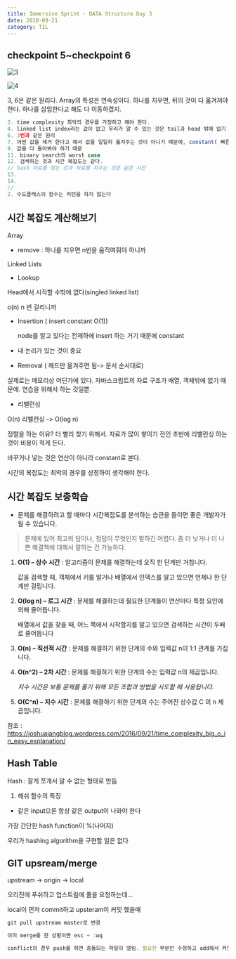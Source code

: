 ```yaml
---
title: Immersive Sprint - DATA Structure Day 3
date: 2018-09-21
category: TIL
---
```


## checkpoint 5~checkpoint 6

![3](https://ws4.sinaimg.cn/large/006tNbRwgy1fvloh4ncf4j30hb0auq3p.jpg)

![4](https://ws1.sinaimg.cn/large/006tNbRwgy1fvloh4bvxdj30hj0atmxw.jpg)

3, 6은 같은 원리다. Array의 특성은 연속성이다. 하나를 지우면, 뒤의 것이 다 옮겨져야 한다. 하나를 삽입한다고 해도 다 이동하겠지.

```javascript
2. time complexity 최악의 경우를 가정하고 해야 한다.
4. linked list index라는 값이 없고 우리가 알 수 있는 것은 tail과 head 밖에 없기 때문에 Linear
6. 3번과 같은 원리
7. 어떤 값을 제거 한다고 해서 값을 일일히 옮겨주는 것이 아니기 때문에, constant( 빠른 계산들은 constant 라고 보면 된다.)
9. 값을 다 돌아봐야 하기 때문
11. binary search의 worst case
12. 검색하는 것과 시간 복잡도는 같다.
// hash 자료를 찾는 것과 자료를 지우는 것은 같은 시간
13.
14.
//
2. 수도클래스의 함수는 리턴을 하지 않는다
```

## 시간 복잡도 계산해보기

Array

- remove : 하나를 지우면 n번을 움직여줘야 하니까

Linked Lists

- Lookup

Head에서 시작할 수밖에 없다(singled linked list)

o(n) n 번 걸리니까

- Insertion ( insert constant O(1))

  node를 알고 있다는 전제하에 insert 하는 거기 때문에 constant

- 내 논리가 있는 것이 중요
- Removal ( 헤드만 옮겨주면 됨-> 문서 순서대로)

실제로는 메모리상 어딘가에 있다. 자바스크립트의 자료 구조가 배열, 객체밖에 없기 때문에. 연습을 위해서 하는 것일뿐.

- 리밸런싱

O(n) 리밸런싱 -> O(log n)

정렬을 하는 이유? 더 빨리 찾기 위해서. 자료가 많이 쌓이기 전인 초반에 리밸런싱 하는 것이 비용이 적게 든다.

바꾸거나 넣는 것은 연산이 아니라 constant로 본다.

시간의 복잡도는 최악의 경우를 상정하여 생각해야 한다.

## 시간 복잡도 보충학습

- 문제를 해결하려고 할 때마다 시간복잡도를 분석하는 습관을 들이면 좋은 개발자가 될 수 있습니다.

> 문제에 있어 최고의 답이나, 정답이 무엇인지 말하긴 어렵다. 좀 더 낫거나 더 나쁜 해결책에 대해서 말하는 건 가능하다.

1. **O(1) – 상수 시간** : 알고리즘이 문제를 해결하는데 오직 한 단계만 거칩니다.

   값을 검색할 때, 객체에서 키를 알거나 배열에서 인덱스를 알고 있으면 언제나 한 단계만 걸립니다.

2. **O(log n) – 로그 시간** : 문제를 해결하는데 필요한 단계들이 연산마다 특정 요인에 의해 줄어듭니다.

   배열에서 값을 찾을 때, 어느 쪽에서 시작할지를 알고 있으면 검색하는 시간이 두배로 줄어듭니다

3. **O(n) – 직선적 시간** : 문제를 해결하기 위한 단계의 수와 입력값 n이 1:1 관계를 가집니다.

4. **O(n^2) – 2차 시간** : 문제를 해결하기 위한 단계의 수는 입력값 n의 제곱입니다.

   _지수 시간은 보통 문제를 풀기 위해 모든 조합과 방법을 시도할 때 사용됩니다._

5. **O(C^n) – 지수 시간** : 문제를 해결하기 위한 단계의 수는 주어진 상수값 C 의 n 제곱입니다.

참조 : https://joshuajangblog.wordpress.com/2016/09/21/time_complexity_big_o_in_easy_explanation/

## Hash Table

Hash : 잘게 쪼개서 알 수 없는 형태로 만듬

1. 해쉬 함수의 특징

- 같은 input으론 항상 같은 output이 나와야 한다

가장 간단한 hash function이 %(나머지)

우리가 hashing algorithm을 구현할 일은 없다

## GIT upsream/merge

upstream -> origin -> local

오리진에 푸쉬하고 업스트림에 풀을 요청하는데...

local이 먼저 commit하고 upsteram이 커밋 했을때

```javascript
git pull upstream master로 변경

이미 merge를 한 상황이면 esc + :wq

conflict의 경우 push를 하면 충돌되는 파일이 열림. 필요한 부분만 수정하고 add해서 커밋하면 됨.

```
